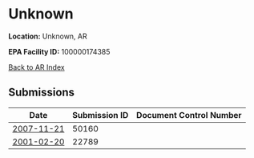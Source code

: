 # Unknown

**Location:** Unknown, AR

**EPA Facility ID:** 100000174385

[Back to AR Index](../../index.md)

## Submissions

| Date | Submission ID | Document Control Number |
|------|--------------|-------------------------|
| [2007-11-21](submissions/50160.md) | 50160 |  |
| [2001-02-20](submissions/22789.md) | 22789 |  |
